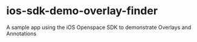ios-sdk-demo-overlay-finder
===========================

A sample app using the iOS Openspace SDK to demonstrate Overlays and Annotations